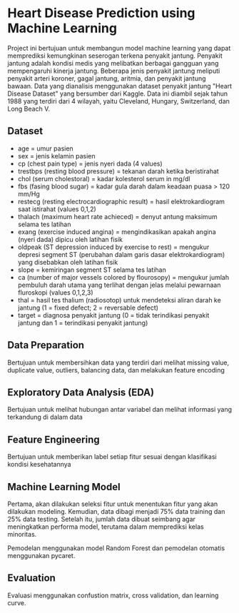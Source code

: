 # Heart Disease Prediction using Machine Learning
Project ini bertujuan untuk membangun model machine learning yang dapat memprediksi kemungkinan seserogan terkena penyakit jantung. Penyakit jantung adalah kondisi medis yang melibatkan berbagai gangguan yang mempengaruhi kinerja jantung. Beberapa jenis penyakit jantung meliputi penyakit arteri koroner, gagal jantung, aritmia, dan penyakit jantung bawaan.
Data yang dianalisis menggunakan dataset penyakit jantung "Heart Disease Dataset" yang bersumber dari Kaggle. Data ini diambil sejak tahun 1988 yang terdiri dari 4 wilayah, yaitu Cleveland, Hungary, Switzerland, dan Long Beach V.

## Dataset 
* age = umur pasien
* sex = jenis kelamin pasien
* cp (chest pain type) = jenis nyeri dada (4 values)
* trestbps (resting blood pressure) = tekanan darah ketika beristirahat
* chol (serum cholestoral) = kadar kolesterol serum in mg/dl
* fbs (fasing blood sugar) = kadar gula darah dalam keadaan puasa > 120 mm/Hg
* restecg (resting electrocardiographic result) = hasil elektrokardiogram saat istirahat (values 0,1,2)
* thalach (maximum heart rate achieced) = denyut antung maksimum selama tes latihan
* exang (exercise induced angina) = mengindikasikan apakah angina (nyeri dada) dipicu oleh latihan fisik
* oldpeak (ST depression induced by exercise to rest) = mengukur depresi segment ST (perubahan dalam garis dasar elektrokardiogram) yang disebabkan oleh latihan fisik
* slope = kemiringan segment ST selama tes latihan
* ca (number of major vessels colored by flourosopy) = mengukur jumlah pembuluh darah utama yang terlihat dengan jelas melalui pewarnaan fluroskopi (values 0,1,2,3)
* thal = hasil tes thalium (radiosotop) untuk mendeteksi aliran darah ke jantung (1 = fixed defect; 2 = reversable defect)
* target = diagnosa penyakit jantung (0 = tidak terindikasi penyakit jantung dan 1 = terindikasi penyakit jantung)

## Data Preparation
Bertujuan untuk membersihkan data yang terdiri dari melihat missing value, duplicate value, outliers, balancing data, dan melakukan feature encoding

## Exploratory Data Analysis (EDA)
Bertujuan untuk melihat hubungan antar variabel dan melihat informasi yang terkandung di dalam data

## Feature Engineering
Bertujuan untuk memberikan label setiap fitur sesuai dengan klasifikasi kondisi kesehatannya

## Machine Learning Model
Pertama, akan dilakukan seleksi fitur untuk menentukan fitur yang akan dilakukan modeling. Kemudian, data dibagi menjadi 75% data training dan 25% data testing. Setelah itu, jumlah data dibuat seimbang agar meningkatkan performa model, terutama dalam memprediksi kelas minoritas. 

Pemodelan menggunakan model Random Forest dan pemodelan otomatis menggunakan pycaret.

## Evaluation
Evaluasi menggunakan confustion matrix, cross validation, dan learning curve.
